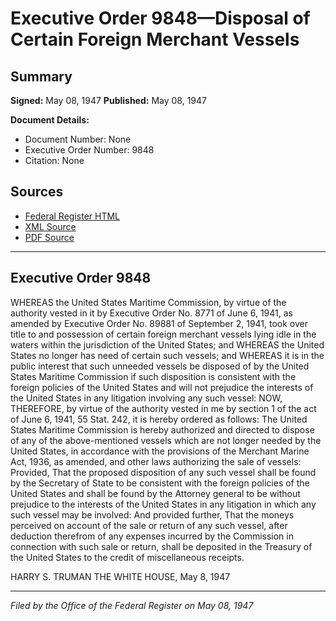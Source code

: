 # Executive Order 9848—Disposal of Certain Foreign Merchant Vessels

## Summary

**Signed:** May 08, 1947
**Published:** May 08, 1947

**Document Details:**
- Document Number: None
- Executive Order Number: 9848
- Citation: None

## Sources
- [Federal Register HTML](https://www.presidency.ucsb.edu/documents/executive-order-9848-disposal-certain-foreign-merchant-vessels)
- [XML Source](None)
- [PDF Source](None)

---

## Executive Order 9848

WHEREAS the United States Maritime Commission, by virtue of the authority vested in it by Executive Order No. 8771 of June 6, 1941, as amended by Executive Order No. 89881 of September 2, 1941, took over title to and possession of certain foreign merchant vessels lying idle in the waters within the jurisdiction of the United States; and
WHEREAS the United States no longer has need of certain such vessels; and
WHEREAS it is in the public interest that such unneeded vessels be disposed of by the United States Maritime Commission if such disposition is consistent with the foreign policies of the United States and will not prejudice the interests of the United States in any litigation involving any such vessel:
NOW, THEREFORE, by virtue of the authority vested in me by section 1 of the act of June 6, 1941, 55 Stat. 242, it is hereby ordered as follows:
The United States Maritime Commission is hereby authorized and directed to dispose of any of the above-mentioned vessels which are not longer needed by the United States, in accordance with the provisions of the Merchant Marine Act, 1936, as amended, and other laws authorizing the sale of vessels: Provided, That the proposed disposition of any such vessel shall be found by the Secretary of State to be consistent with the foreign policies of the United States and shall be found by the Attorney general to be without prejudice to the interests of the United States in any litigation in which any such vessel may be involved: And provided further, That the moneys perceived on account of the sale or return of any such vessel, after deduction therefrom of any expenses incurred by the Commission in connection with such sale or return, shall be deposited in the Treasury of the United States to the credit of miscellaneous receipts.

HARRY S. TRUMAN
THE WHITE HOUSE,
May 8, 1947

---

*Filed by the Office of the Federal Register on May 08, 1947*

